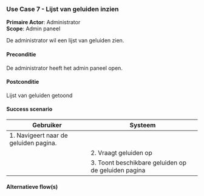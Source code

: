 ### Use Case 7 - Lijst van geluiden inzien

**Primaire Actor**: Administrator
<br />
**Scope**: Admin paneel

De administrator wil een lijst van geluiden zien.

#### Preconditie

De administrator heeft het admin paneel open.

#### Postconditie

Lijst van geluiden getoond

#### Success scenario

|Gebruiker   |Systeem|
|---|---|
|1. Navigeert naar de geluiden pagina. |   |
|| 2. Vraagt geluiden op|
||3. Toont beschikbare geluiden op de geluiden pagina|

#### Alternatieve flow(s)

